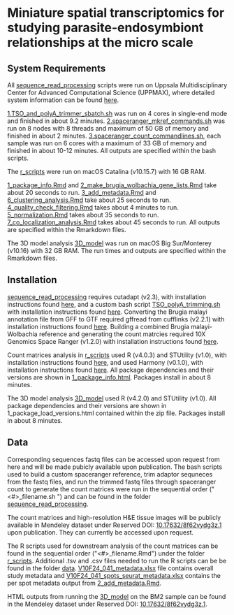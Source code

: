 # Miniature spatial transcriptomics for studying parasite-endosymbiont relationships at the micro scale 

## System Requirements

All [sequence_read_processing](https://github.com/giacomellolab/Brugia_malayi_study/tree/main/sequence_read_processing) scripts were run on Uppsala Multidisciplinary Center for Advanced Computational Science (UPPMAX), where detailed system information can be found [here](https://www.uppmax.uu.se/resources/systems/the-rackham-cluster/#:~:text=Each%20compute%20node%20consists%20of,ECC%202400MHz%20DIMM%20DRAM%20memory.). 

[1.TSO_and_polyA_trimmer_sbatch.sh](https://github.com/giacomellolab/Brugia_malayi_study/blob/main/sequence_read_processing/1.TSO_and_polyA_trimmer_sbatch.sh) was run on 4 cores in single-end mode and finished in about 9.2 minutes. [2.spaceranger_mkref_commands.sh](https://github.com/giacomellolab/Brugia_malayi_study/blob/main/sequence_read_processing/2.spaceranger_mkref_commands.sh) was run on 8 nodes with 8 threads and maximum of 50 GB of memory and finished in about 2 minutes. [3.spaceranger_count_commandlines.sh](https://github.com/giacomellolab/Brugia_malayi_study/blob/main/sequence_read_processing/3.spaceranger_count_commandlines.sh), each sample was run on 6 cores with a maximum of 33 GB of memory and finished in about 10-12 minutes. All outputs are specified within the bash scripts.

The [r_scripts](https://github.com/giacomellolab/Brugia_malayi_study/tree/main/r_scripts) were run on macOS Catalina (v10.15.7) with 16 GB RAM. 

[1_package_info.Rmd](https://github.com/giacomellolab/Brugia_malayi_study/blob/main/r_scripts/1_package_info.Rmd) and [2_make_brugia_wolbachia_gene_lists.Rmd](https://github.com/giacomellolab/Brugia_malayi_study/blob/main/r_scripts/2_make_brugia_wolbachia_gene_lists.Rmd) take about 20 seconds to run.
[3_add_metadata.Rmd](https://github.com/giacomellolab/Brugia_malayi_study/blob/main/r_scripts/3_add_metadata.Rmd) and [6_clustering_analysis.Rmd](https://github.com/giacomellolab/Brugia_malayi_study/blob/main/r_scripts/6_clustering_analysis.Rmd) take about 25 seconds to run.
[4_quality_check_filtering.Rmd](https://github.com/giacomellolab/Brugia_malayi_study/blob/main/r_scripts/4_quality_check_filtering.Rmd) takes about 4 minutes to run.
[5_normalization.Rmd](https://github.com/giacomellolab/Brugia_malayi_study/blob/main/r_scripts/5_normalization.Rmd) takes about 35 seconds to run.
[7_co_localization_analysis.Rmd](https://github.com/giacomellolab/Brugia_malayi_study/blob/main/r_scripts/7_co_localization_analysis.Rmd) takes about 45 seconds to run. 
All outputs are specified within the Rmarkdown files.

The 3D model analysis [3D_model](https://github.com/giacomellolab/Brugia_malayi_study/tree/main/3D_model) was run on macOS Big Sur/Monterey (v10.16) with 32 GB RAM. The run times and outputs are specified within the Rmarkdown files.

## Installation

[sequence_read_processing](https://github.com/giacomellolab/Brugia_malayi_study/tree/main/sequence_read_processing) requires cutadapt (v2.3), with installation instructions found [here](https://cutadapt.readthedocs.io/en/stable/installation.html), and a custom bash script [TSO_polyA_trimming.sh](https://github.com/giacomellolab/Brugia_malayi_study/blob/main/sequence_read_processing/1.TSO_and_polyA_trimmer_sbatch.sh) with installation instructions found [here](https://github.com/ludvigla/VisiumTrim). Converting the Brugia malayi annotation file from GFF to GTF required gffread from cufflinks (v2.2.1) with installation instructions found [here](https://github.com/cole-trapnell-lab/cufflinks). Building a combined Brugia malayi-Wolbachia reference and generating the count matrcies required 10X Genomics Space Ranger (v1.2.0) with installation instructions found [here](https://support.10xgenomics.com/spatial-gene-expression/software/pipelines/latest/tutorials/setup-spaceranger#install).

Count matrices analysis in [r_scripts](https://github.com/giacomellolab/Brugia_malayi_study/tree/main/r_scripts) used R (v4.0.3) and STUtility (v1.0), with installation instructions found [here](https://github.com/jbergenstrahle/STUtility), and used Harmony (v0.1.0), with installation instructions found [here](https://github.com/immunogenomics/harmony). All package dependencies and their versions are shown in [1_package_info.html](https://github.com/giacomellolab/Brugia_malayi_study/blob/main/r_scripts/1_package_info.html). Packages install in about 8 minutes.

The 3D model analysis [3D_model](https://github.com/giacomellolab/Brugia_malayi_study/tree/main/3D_model) used R (v4.2.0) and STUtility (v1.0). All package dependencies and their versions are shown in 1_package_load_versions.html contained within the zip file. Packages install in about 8 minutes.

## Data

Corresponding sequences fastq files can be accessed upon request from here and will be made pubicly available upon publication. The bash scripts used to build a custom spaceranger reference, trim adaptor sequneces from the fastq files, and run the trimmed fastq files through spaceranger count to generate the count matrices were run in the sequential order ("<#>_filename.sh ") and can be found in the folder [sequence_read_processing](https://github.com/giacomellolab/Brugia_malayi_study/tree/main/sequence_read_processing).

The count matrices and high-resolution H&E tissue images will be publicly available in Mendeley dataset under Reserved DOI: [10.17632/8f62vydg3z.1](https://data.mendeley.com/v1/datasets/8f62vydg3z/draft) upon publication. They can currently be accessed upon request.

The R scripts used for downstream analysis of the count matrices can be found in the sequential order ("<#>_filename.Rmd") under the folder [r_scripts](https://github.com/giacomellolab/Brugia_malayi_study/tree/main/r_scripts). Additional .tsv and .csv files needed to run the R scripts can be be found in the folder [data](https://github.com/giacomellolab/Brugia_malayi_study/tree/main/data). [V10F24_041_metadata.xlsx](https://github.com/giacomellolab/Brugia_malayi_study/blob/main/data/V10F24_041_metadata.xlsx) file contains overall study metadata and [V10F24_041_spots_seurat_metadata.xlsx](https://github.com/giacomellolab/Brugia_malayi_study/blob/main/data/V10F24_041_spots_seurat_metadata.xlsx) contains the per spot metadata output from [2_add_metadata.Rmd](https://github.com/giacomellolab/Brugia_malayi_study/blob/main/r_scripts/2_add_metadata.Rmd). 

HTML outputs from running the [3D_model](https://github.com/giacomellolab/Brugia_malayi_study/tree/main/3D_model) on the BM2 sample can be found in the Mendeley dataset under Reserved DOI: [10.17632/8f62vydg3z.1](https://data.mendeley.com/v1/datasets/8f62vydg3z/draft).

